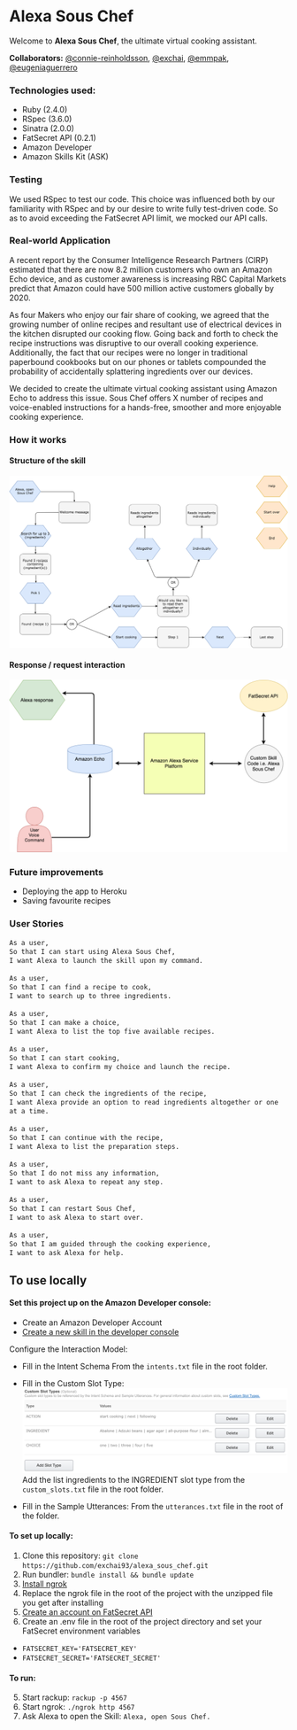 # Alexa Sous Chef

Welcome to **Alexa Sous Chef**, the ultimate virtual cooking assistant.

**Collaborators:** [@connie-reinholdsson](https://github.com/connie-reinholdsson), [@exchai](https://github.com/exchai93), [@emmpak](https://github.com/emmpak), [@eugeniaguerrero](https://github.com/eugeniaguerrero)

### Technologies used:
* Ruby (2.4.0)
* RSpec (3.6.0)
* Sinatra (2.0.0)
* FatSecret API (0.2.1)
* Amazon Developer
* Amazon Skills Kit (ASK)

### Testing
We used RSpec to test our code. This choice was influenced both by our familiarity with RSpec and by our desire to write fully test-driven code. So as to avoid exceeding the FatSecret API limit, we mocked our API calls.

### Real-world Application
A recent report by the Consumer Intelligence Research Partners (CIRP) estimated that there are now 8.2 million customers who own an Amazon Echo device, and as customer awareness is increasing RBC Capital Markets predict that Amazon could have 500 million active customers globally by 2020.

As four Makers who enjoy our fair share of cooking, we agreed that the growing number of online recipes and resultant use of electrical devices in the kitchen disrupted our cooking flow. Going back and forth to check the recipe instructions was disruptive to our overall cooking experience. Additionally, the fact that our recipes were no longer in traditional paperbound cookbooks but on our phones or tablets compounded the probability of accidentally splattering ingredients over our devices.

We decided to create the ultimate virtual cooking assistant using Amazon Echo to address this issue. Sous Chef offers X number of recipes and voice-enabled instructions for a hands-free,  smoother and more enjoyable cooking experience.

### How it works
#### Structure of the skill
![Alt text](/images/Structure.png?raw=true "Structure of skill")

#### Response / request interaction
![Alt text](/images/Response.png?raw=true "Response of the skill")

### Future improvements
- Deploying the app to Heroku
- Saving favourite recipes

### User Stories

```
As a user,
So that I can start using Alexa Sous Chef,
I want Alexa to launch the skill upon my command.

As a user,
So that I can find a recipe to cook,
I want to search up to three ingredients.

As a user,
So that I can make a choice,
I want Alexa to list the top five available recipes.

As a user,
So that I can start cooking,
I want Alexa to confirm my choice and launch the recipe.

As a user,
So that I can check the ingredients of the recipe,
I want Alexa provide an option to read ingredients altogether or one at a time.

As a user,
So that I can continue with the recipe,
I want Alexa to list the preparation steps.

As a user,
So that I do not miss any information,
I want to ask Alexa to repeat any step.

As a user,
So that I can restart Sous Chef,
I want to ask Alexa to start over.

As a user,
So that I am guided through the cooking experience,
I want to ask Alexa for help.
```
## To use locally
#### Set this project up on the Amazon Developer console:
+ Create an Amazon Developer Account
+ [Create a new skill in the developer console](https://developer.amazon.com/alexa-skills-kit)

Configure the Interaction Model:
+ Fill in the Intent Schema
From the `intents.txt` file in the root folder.

+ Fill in the Custom Slot Type:
![Alt text](/images/custom_slots.png?raw=true "Skill slots")
Add the list ingredients to the INGREDIENT slot type from the `custom_slots.txt` file in the root folder.

+ Fill in the Sample Utterances:
From the `utterances.txt` file in the root of the folder.

#### To set up locally:
1. Clone this repository: ``git clone https://github.com/exchai93/alexa_sous_chef.git``
2. Run bundler: ``bundle install && bundle update``
3. [Install ngrok](https://ngrok.com/download)
4. Replace the ngrok file in the root of the project with the unzipped file you get after installing
5. [Create an account on FatSecret API](https://platform.fatsecret.com/api/Default.aspx?screen=r)
6. Create an .env file in the root of the project directory and set your FatSecret environment variables
  + ``FATSECRET_KEY='FATSECRET_KEY'``
  + ``FATSECRET_SECRET='FATSECRET_SECRET'``

#### To run:
5. Start rackup: ``rackup -p 4567``
6. Start ngrok: ``./ngrok http 4567``
7. Ask Alexa to open the Skill: `Alexa, open Sous Chef.`
